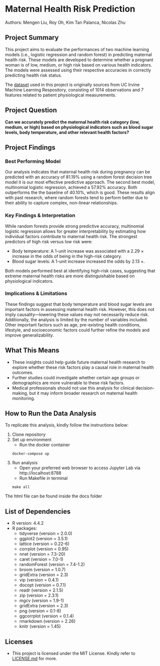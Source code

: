 # Maternal Health Risk Prediction

Authors: Mengen Liu, Roy Oh, Kim Tan Palanca, Nicolas Zhu

## Project Summary
This project aims to evaluate the performances of two machine learning models (i.e., logistic regression and random forest)  in predicting maternal health risk. These models are developed to determine whether a pregnant woman is of low, medium, or high risk based on various health indicators. The models were assessed using their respective accuracies in correctly predicting health risk status. 

The [dataset](https://archive.ics.uci.edu/dataset/863/maternal+health+risk) used in this project is originally sources from UC Irvine Machine Learning Respository, consisting of 1014 observations and 7 features related to patient physiological measurements. 

## Project Question

**Can we accurately predict the maternal health risk category (low, medium, or high) based on physiological indicators such as blood sugar levels, body temperature, and other relevant health factors?**

## Project Findings

### Best Performing Model
Our analysis indicates that maternal health risk during pregnancy can be predicted with an accuracy of 81.19% using a random forest decision tree model it is our most effective predictive approach. The second best model, multinomial logistic regression, achieved a 57.92% accuracy. Both outperforms the the baseline of 40.10%, which is good. These results align with past research, where random forests tend to perform better due to their ability to capture complex, non-linear relationships.

### Key Findings & Interpretation
While random forests provide strong predictive accuracy, multinomial logistic regression allows for greater interpretability by estimating how individual factors contribute to maternal health risk. The strongest predictors of high risk versus low risk were:

- Body temperature: A 1-unit increase was associated with a 2.29 $\times$ increase in the odds of being in the high-risk category.
- Blood sugar levels: A 1-unit increase increased the odds by 2.13 $\times$.

Both models performed best at identifying high-risk cases, suggesting that extreme maternal health risks are more distinguishable based on physiological indicators.

### Implications & Limitations
These findings suggest that body temperature and blood sugar levels are important factors in assessing maternal health risk. However, this does not imply causality—lowering these values may not necessarily reduce risk. Additionally, the analysis is limited by the number of variables included. Other important factors such as age, pre-existing health conditions, lifestyle, and socioeconomic factors could further refine the models and improve generalizability.

## What This Means
- These insights could help guide future maternal health research to explore whether these risk factors play a causal role in maternal health outcomes.
- Further studies could investigate whether certain age groups or demographics are more vulnerable to these risk factors.
- Medical professionals should not use this analysis for clinical decision-making, but it may inform broader research on maternal health monitoring.

## How to Run the Data Analysis
To replicate this analysis, kindly follow the instructions below:
1. Clone repository
2. Set up environment
    - Run the docker container
    ```
    docker-compose up
    ```
3. Run analysis
    - Open your preferred web browser to access Jupyter Lab via http://localhost:8788
    - Run Makefile in terminal
    ```
    make all
    ```
The html file can be found inside the docs folder

## List of Dependencies
- R version: 4.4.2
- R packages:
    - tidyverse (version = 2.0.0)
    - ggplot2 (version = 3.5.1)
    - lattice (version = 0.22-6)
    - corrplot (version = 0.95)
    - nnet (version = 7.3-20)
    - caret (version = 7.0-1)
    - randomForest (version = 7.4-1.2)
    - broom (version = 1.0.7)
    - gridExtra (version = 2.3)
    - vip (version = 0.4.1)
    - docopt (version = 0.7.1)
    - readr (version = 2.1.5)
    - zip (version = 2.3.1)
    - mgcv (version = 1.9-1)
    - gridExtra (version = 2.3)
    - png (version = 0.1-8)
    - ggcorrplot (version = 0.1.4)
    - rmarkdown (version = 2.26)
    - knitr (version = 1.45)

## Licenses
- This project is licensed under the MIT License. Kindly refer to [LICENSE.md](https://github.com/DSCI-310-2025/dsci-310-group-03/blob/main/LICENSE.md) for more.
